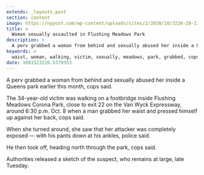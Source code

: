 ```yaml
--- 
extends: _layouts.post 
section: content 
image: https://nypost.com/wp-content/uploads/sites/2/2020/10/3226-20-110-Pct-Sex-Abuse-10-08-20-Sketch.jpg?quality=90&strip=all&w=1200 
title: > 
  Woman sexually assaulted in Flushing Meadows Park 
description: > 
  A perv grabbed a woman from behind and sexually abused her inside a Queens park earlier this month, cops said.The 34-year-old victim was walking on a footbridge inside Flushing Meadows Corona Park, close to exit 22 on the Van Wyck Expressway, around 6:30 p.m. Oct. 8 when a man grabbed her waist and pressed himself up against her back, cops said.When she turned around, she saw that her attacker was completely exposed — with his pants down at his ankles, police said.He then took off, heading north through the park, cops said.Authorities released a sketch of the suspect, who remains at large, late Tuesday. 
keywords: > 
  waist, woman, walking, victim, sexually, meadows, park, grabbed, cops, van, assaulted, wyck, inside, flushing 
date: 1603323226.5379353 
--- 
```

<div><p>A perv grabbed a woman from behind and sexually abused her inside a Queens park earlier this month, cops said.</p>
<p>The 34-year-old victim was walking on a footbridge inside Flushing Meadows Corona Park, close to exit 22 on the Van Wyck Expressway, around 6:30 p.m. Oct. 8 when a man grabbed her waist and pressed himself up against her back, cops said.</p>
<p>When she turned around, she saw that her attacker was completely exposed &#8212; with his pants down at his ankles, police said.</p>
<p>He then took off, heading north through the park, cops said.</p>
<p>Authorities released a sketch of the suspect, who remains at large, late Tuesday.</p>
			</div>